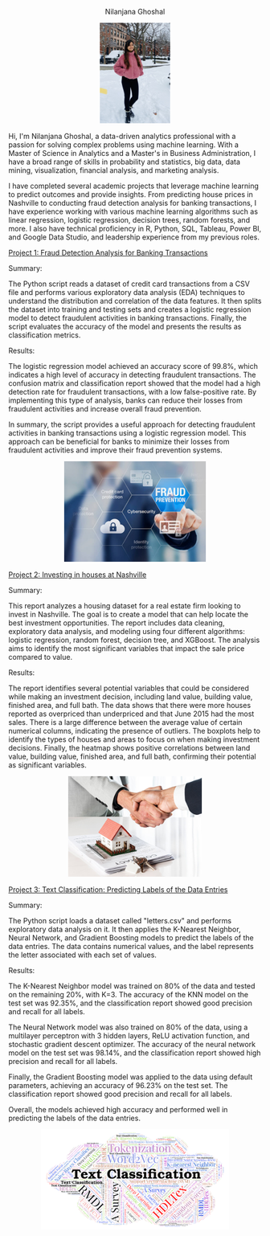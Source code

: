 <p align="center">
   Nilanjana Ghoshal
</p>

<p align="center">
  <img src="images/IMG_8909.jpg" height=200px>
</p>

Hi, I'm Nilanjana Ghoshal, a data-driven analytics professional with a passion for solving complex problems using machine learning. With a Master of Science in Analytics and a Master's in Business Administration, I have a broad range of skills in probability and statistics, big data, data mining, visualization, financial analysis, and marketing analysis.

I have completed several academic projects that leverage machine learning to predict outcomes and provide insights. From predicting house prices in Nashville to conducting fraud detection analysis for banking transactions, I have experience working with various machine learning algorithms such as linear regression, logistic regression, decision trees, random forests, and more. I also have technical proficiency in R, Python, SQL, Tableau, Power BI, and Google Data Studio, and leadership experience from my previous roles.



[Project 1: Fraud Detection Analysis for Banking Transactions](https://github.com/nilanjanaghoshal/Fraud-Detection-Analysis-for-Banking-Transactions)

Summary:

The Python script reads a dataset of credit card transactions from a CSV file and performs various exploratory data analysis (EDA) techniques to understand the distribution and correlation of the data features. It then splits the dataset into training and testing sets and creates a logistic regression model to detect fraudulent activities in banking transactions. Finally, the script evaluates the accuracy of the model and presents the results as classification metrics.

Results:

The logistic regression model achieved an accuracy score of 99.8%, which indicates a high level of accuracy in detecting fraudulent transactions. The confusion matrix and classification report showed that the model had a high detection rate for fraudulent transactions, with a low false-positive rate. By implementing this type of analysis, banks can reduce their losses from fraudulent activities and increase overall fraud prevention.

In summary, the script provides a useful approach for detecting fraudulent activities in banking transactions using a logistic regression model. This approach can be beneficial for banks to minimize their losses from fraudulent activities and improve their fraud prevention systems.

<p align="center">
  <img src="images/istockphoto-585806700-612x612.jpg" height=200px>
 </p>

[Project 2: Investing in houses at Nashville](https://github.com/nilanjanaghoshal/Nashville_house_price-prediction)

Summary:

This report analyzes a housing dataset for a real estate firm looking to invest in Nashville. The goal is to create a model that can help locate the best investment opportunities. The report includes data cleaning, exploratory data analysis, and modeling using four different algorithms: logistic regression, random forest, decision tree, and XGBoost. The analysis aims to identify the most significant variables that impact the sale price compared to value.

Results:

The report identifies several potential variables that could be considered while making an investment decision, including land value, building value, finished area, and full bath. The data shows that there were more houses reported as overpriced than underpriced and that June 2015 had the most sales. There is a large difference between the average value of certain numerical columns, indicating the presence of outliers. The boxplots help to identify the types of houses and areas to focus on when making investment decisions. Finally, the heatmap shows positive correlations between land value, building value, finished area, and full bath, confirming their potential as significant variables.

<p align="center">
  <img src="images/house sale.jpg" height=200px>
</p>

[Project 3: Text Classification: Predicting Labels of the Data Entries](https://github.com/nilanjanaghoshal/Text-classification)

Summary:

The Python script loads a dataset called "letters.csv" and performs exploratory data analysis on it. It then applies the K-Nearest Neighbor, Neural Network, and Gradient Boosting models to predict the labels of the data entries. The data contains numerical values, and the label represents the letter associated with each set of values.

Results:

The K-Nearest Neighbor model was trained on 80% of the data and tested on the remaining 20%, with K=3. The accuracy of the KNN model on the test set was 92.35%, and the classification report showed good precision and recall for all labels.

The Neural Network model was also trained on 80% of the data, using a multilayer perceptron with 3 hidden layers, ReLU activation function, and stochastic gradient descent optimizer. The accuracy of the neural network model on the test set was 98.14%, and the classification report showed high precision and recall for all labels.

Finally, the Gradient Boosting model was applied to the data using default parameters, achieving an accuracy of 96.23% on the test set. The classification report showed good precision and recall for all labels.

Overall, the models achieved high accuracy and performed well in predicting the labels of the data entries.

<p align="center">
  <img src="images/text classification.png" height=200px>
</p>
 
